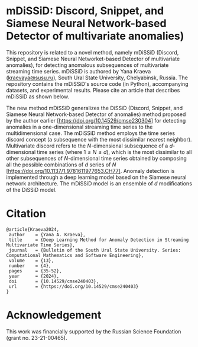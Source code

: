 # mDiSSiD: Discord, Snippet, and Siamese Neural Network-based Detector of multivariate anomalies)
This repository is related to a novel method, namely mDiSSiD (Discord, Snippet, and Siamese Neural Networket-based Detector of multivariate anomalies), for detecting anomalous subsequences of multivariate streaming time series. mDiSSiD is authored by Yana Kraeva (kraevaya@susu.ru), South Ural State University, Chelyabinsk, Russia. The repository contains the mDiSSiD's source code (in Python), accompanying datasets, and experimental results. Please cite an article that describes mDiSSiD as shown below.

The new method mDiSSiD generalizes the DiSSiD (Discord, Snippet, and Siamese Neural Network-based Detector of anomalies) method proposed by the author earlier [https://doi.org/10.14529/cmse230304] for detecting anomalies in a one-dimensional streaming time series to the multidimensional case. The mDiSSiD method employs the time series discord concept (a subsequence with the most dissimilar nearest neighbor). Multivariate discord refers to the $N$-dimensional subsequence of a $d$-dimensional time series (where $1 \leqslant N \leqslant d$), which is the most dissimilar to all other subsequences of $N$-dimensional time series obtained by composing all the possible combinations of $d$ series of $N$ [https://doi.org/10.1137/1.9781611977653.CH77]. Anomaly detection is implemented through a deep learning model based on the Siamese neural network architecture. The mDiSSiD model is an ensemble of $d$ modifications of the DiSSiD model.

# Citation
```
@article{Kraeva2024,
 author    = {Yana A. Kraeva},
 title     = {Deep Learning Method for Anomaly Detection in Streaming Multivariate Time Series},
 journal   = {Bulletin of the South Ural State University. Series: Computational Mathematics and Software Engineering},
 volume    = {13},
 number    = {4},
 pages     = {35-52},
 year      = {2024},
 doi       = {10.14529/cmse240403},
 url       = {https://doi.org/10.14529/cmse240403}
}
```
# Acknowledgement
This work was financially supported by the Russian Science Foundation (grant no. 23-21-00465).
